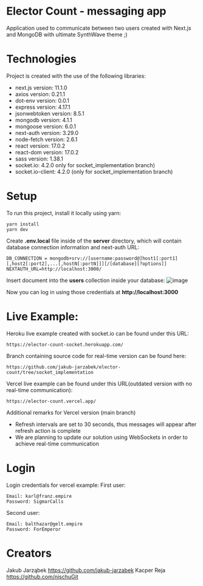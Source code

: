 # Elector Count - messaging app
Application used to communicate between two users created with Next.js and MongoDB with ultimate SynthWave theme ;)


# Technologies
Project is created with the use of the following libraries:
* next.js version: 11.1.0
* axios version: 0.21.1
* dot-env version: 0.0.1
* express version: 4.17.1
* jsonwebtoken version: 8.5.1
* mongodb version: 4.1.1
* mongoose version: 6.0.1
* next-auth version: 3.29.0
* node-fetch version: 2.6.1
* react version: 17.0.2
* react-dom version: 17.0.2
* sass version: 1.38.1
* socket.io: 4.2.0 only for socket_implementation branch)
* socket.io-client: 4.2.0 (only for socket_implementation branch)

# Setup
To run this project, install it locally using yarn:

```
yarn install
yarn dev
```

Create **.env.local** file inside of the **server** directory, which will contain database connection information and next-auth URL:
```
DB_CONNECTION = mongodb+srv://[username:password@]host1[:port1][,host2[:port2],...[,hostN[:portN]]][/[database][?options]]
NEXTAUTH_URL=http://localhost:3000/

```
Insert document into the **users** collection inside your database:
![image](https://drive.google.com/uc?export=view&id=1YB4_336jo7i1MiOdi1aiUA6yv5yCWu0T)

Now you can log in using those credentials at **http://localhost:3000**

# Live Example:
Heroku live example created with socket.io can be found under this URL:
```
https://elector-count-socket.herokuapp.com/
```
Branch containing source code for real-time version can be found here:

```
https://github.com/jakub-jarzabek/elector-count/tree/socket_implementation
```


Vercel live example can be found under this URL(outdated version with no real-time communication):

```
https://elector-count.vercel.app/
```

Additional remarks for Vercel version (main branch)
* Refresh intervals are set to 30 seconds, thus messages will appear after refresh action is complete
* We are planning to update our solution using WebSockets in order to achieve real-time communication

# Login
Login credentials for vercel example:
First user:

```
Email: karl@franz.empire
Password: SigmarCalls
```

Second user:

```
Email: balthazar@gelt.empire
Password: ForEmperor
```


# Creators

Jakub Jarząbek https://github.com/jakub-jarzabek
Kacper Reja https://github.com/nischuGit
